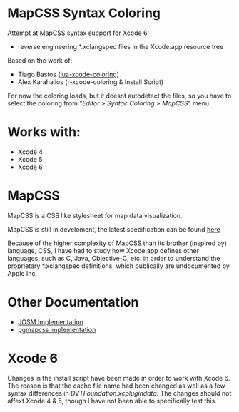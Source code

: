 MapCSS Syntax Coloring
===================

Attempt at MapCSS syntax support for Xcode 6:
* reverse engineering *.xclangspec files in the Xcode.app resource tree

Based on the work of:
* Tiago Bastos ([lua-xcode-coloring](https://github.com/bastos/lua-xcode-coloring))
* Alex Karahalios (r-xcode-coloring & Install Script)

For now the coloring loads, but it doesnt autodetect the files, so you have to select the coloring from "*Editor > Syntac Coloring > MapCSS*" menu

Works with:
===================

* Xcode 4
* Xcode 5
* Xcode 6

MapCSS
===================

MapCSS is a CSS like stylesheet for map data visualization.

MapCSS is still in develoment, the latest specification can be found [here](http://wiki.openstreetmap.org/wiki/MapCSS/0.2)

Because of the higher complexity of MapCSS than its brother (inspired by) language, CSS, I have had to study how Xcode.app defines other languages, such as C, Java, Objective-C, etc. in order to understand the proprietary *.xclangspec definitions, which publically are undocumented by Apple Inc.

Other Documentation
===================

* [JOSM Implementation](http://josm.openstreetmap.de/wiki/Help/Styles/MapCSSImplementation)
* [pgmapcss implementation](https://github.com/plepe/pgmapcss/blob/master/doc/MapCSS.creole)


Xcode 6
===================

Changes in the install script have been made in order to work with Xcode 6. The reason is that the cache file name had been changed as well as a few syntax differences in *DVTFoundation.xcplugindata*. The changes should not affext Xcode 4 & 5, though I have not been able to specifically test this.
